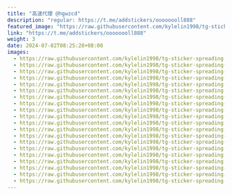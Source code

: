```yaml
---
title: "高速代理 @hgwzcd"
description: "regular: https://t.me/addstickers/oooooooll888"
featured_image: "https://raw.githubusercontent.com/kylelin1998/tg-sticker-spreading-worldwide-images/main/img/656fa20e-d1cc-43c1-8815-047856c76b65.jpg"
link: "https://t.me/addstickers/oooooooll888"
weight: 3
date: 2024-07-02T08:25:28+08:00
images:
  - https://raw.githubusercontent.com/kylelin1998/tg-sticker-spreading-worldwide-images/main/img/656fa20e-d1cc-43c1-8815-047856c76b65.jpg
  - https://raw.githubusercontent.com/kylelin1998/tg-sticker-spreading-worldwide-images/main/img/09afe93d-b744-4b9f-9eb4-af55b2e6c28f.jpg
  - https://raw.githubusercontent.com/kylelin1998/tg-sticker-spreading-worldwide-images/main/img/10138930-6329-4b7f-ab0b-13b9e651dcbc.jpg
  - https://raw.githubusercontent.com/kylelin1998/tg-sticker-spreading-worldwide-images/main/img/8830c060-37c2-44b2-9cde-14aaad7e685f.jpg
  - https://raw.githubusercontent.com/kylelin1998/tg-sticker-spreading-worldwide-images/main/img/3df680e2-d1cf-400e-a71f-58733ded8c98.jpg
  - https://raw.githubusercontent.com/kylelin1998/tg-sticker-spreading-worldwide-images/main/img/a05445a2-4025-4f6e-8d08-b980650fa0c3.jpg
  - https://raw.githubusercontent.com/kylelin1998/tg-sticker-spreading-worldwide-images/main/img/217bd23e-0acf-408f-857a-288821ebf952.jpg
  - https://raw.githubusercontent.com/kylelin1998/tg-sticker-spreading-worldwide-images/main/img/ffbf2cf9-5a86-482d-8111-0b561d392100.jpg
  - https://raw.githubusercontent.com/kylelin1998/tg-sticker-spreading-worldwide-images/main/img/7ee15ee8-28f0-44f7-91f2-a2f5a40be85e.jpg
  - https://raw.githubusercontent.com/kylelin1998/tg-sticker-spreading-worldwide-images/main/img/54cc4619-a0d2-42c6-bb28-3fab182c5e70.jpg
  - https://raw.githubusercontent.com/kylelin1998/tg-sticker-spreading-worldwide-images/main/img/b0ba1794-3601-45a0-8c5f-4ad74b79bff0.jpg
  - https://raw.githubusercontent.com/kylelin1998/tg-sticker-spreading-worldwide-images/main/img/dad96a49-270b-495d-9298-84ef5ac56eba.jpg
  - https://raw.githubusercontent.com/kylelin1998/tg-sticker-spreading-worldwide-images/main/img/aaa3bd3f-5322-4bdf-bfb2-6118636dc67d.jpg
  - https://raw.githubusercontent.com/kylelin1998/tg-sticker-spreading-worldwide-images/main/img/2c344e12-fd45-4122-8985-2a2c4a505f72.jpg
  - https://raw.githubusercontent.com/kylelin1998/tg-sticker-spreading-worldwide-images/main/img/acc88eea-53a9-435d-97f8-767cf7f92766.jpg
  - https://raw.githubusercontent.com/kylelin1998/tg-sticker-spreading-worldwide-images/main/img/c2aab4a8-ba50-4cbc-a70d-d86ca0cb6b69.jpg
  - https://raw.githubusercontent.com/kylelin1998/tg-sticker-spreading-worldwide-images/main/img/c57ecf29-5053-4984-9712-46aaef55dfde.jpg
  - https://raw.githubusercontent.com/kylelin1998/tg-sticker-spreading-worldwide-images/main/img/b7dad57b-20c8-476e-9745-e75aec261594.jpg
  - https://raw.githubusercontent.com/kylelin1998/tg-sticker-spreading-worldwide-images/main/img/4f3c8517-47cb-41aa-86a2-701ce97d28e0.jpg
  - https://raw.githubusercontent.com/kylelin1998/tg-sticker-spreading-worldwide-images/main/img/fe1651de-94ee-44e0-a707-f557fb707f41.jpg
---
```

